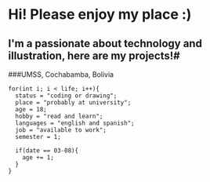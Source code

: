 # Hi! Please enjoy my place :)
## I'm a passionate about technology and illustration, here are my projects!#
###UMSS, Cochabamba, Bolivia

~~~
for(int i; i < life; i++){
  status = "coding or drawing";
  place = "probably at university";
  age = 18;
  hobby = "read and learn";
  languages = "english and spanish";
  job = "available to work";
  semester = 1;

  if(date == 03-08){
    age += 1;
  }
}  
~~~
